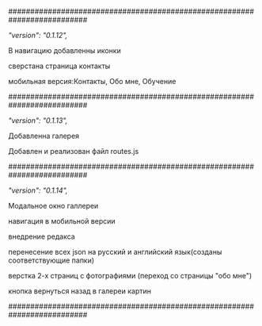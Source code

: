 ##########################################################################

<i>"version": "0.1.12",</i>

В навигацию добавленны иконки

сверстана страница контакты

мобильная версия:Контакты, Обо мне, Обучение

##########################################################################

<i>"version": "0.1.13",</i>

Добавленна галерея

Добавлен и реализован файл routes.js

##########################################################################

<i>"version": "0.1.14",</i>

Модальное окно галлереи

навигация в мобильной версии

внедрение редакса

перенесение всех json на русский и английский язык(созданы соответствующие
папки)

верстка 2-х страниц с фотографиями (переход со страницы "обо мне")

кнопка вернуться назад в галереи картин

##########################################################################
